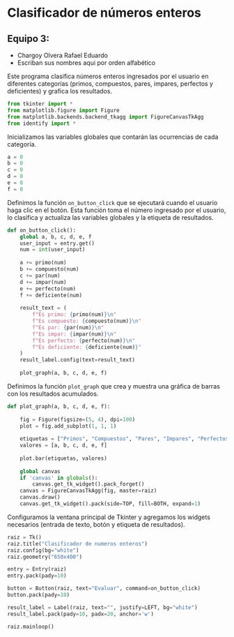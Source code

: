 # Clasificador de números enteros
## Equipo 3: 
* Chargoy Olvera Rafael Eduardo
* Escriban sus nombres aqui por orden alfabético

Este programa clasifica números enteros ingresados por el usuario en diferentes categorías (primos, compuestos, pares, impares, perfectos y deficientes) y grafica los resultados.

```python
from tkinter import *
from matplotlib.figure import Figure
from matplotlib.backends.backend_tkagg import FigureCanvasTkAgg
from identify import *
```

Inicializamos las variables globales que contarán las ocurrencias de cada categoría.

```python
a = 0
b = 0
c = 0
d = 0
e = 0
f = 0
```

Definimos la función `on_button_click` que se ejecutará cuando el usuario haga clic en el botón. Esta función toma el número ingresado por el usuario, lo clasifica y actualiza las variables globales y la etiqueta de resultados.

```python
def on_button_click():
    global a, b, c, d, e, f 
    user_input = entry.get()
    num = int(user_input) 
    
    a += primo(num)
    b += compuesto(num)
    c += par(num)
    d += impar(num)
    e += perfecto(num)
    f += deficiente(num)
    
    result_text = (
        f"Es primo: {primo(num)}\n"
        f"Es compuesto: {compuesto(num)}\n"
        f"Es par: {par(num)}\n"
        f"Es impar: {impar(num)}\n"
        f"Es perfecto: {perfecto(num)}\n"
        f"Es deficiente: {deficiente(num)}"
    )
    result_label.config(text=result_text)
    
    plot_graph(a, b, c, d, e, f)
```

Definimos la función `plot_graph` que crea y muestra una gráfica de barras con los resultados acumulados.

```python
def plot_graph(a, b, c, d, e, f):
    
    fig = Figure(figsize=(5, 4), dpi=100)
    plot = fig.add_subplot(1, 1, 1)
    
    etiquetas = ["Primos", "Compuestos", "Pares", "Impares", "Perfectos", "Deficientes"]
    valores = [a, b, c, d, e, f]
    
    plot.bar(etiquetas, valores)
    
    global canvas
    if 'canvas' in globals():
        canvas.get_tk_widget().pack_forget()  
    canvas = FigureCanvasTkAgg(fig, master=raiz)
    canvas.draw()
    canvas.get_tk_widget().pack(side=TOP, fill=BOTH, expand=1)
```

Configuramos la ventana principal de Tkinter y agregamos los widgets necesarios (entrada de texto, botón y etiqueta de resultados).

```python
raiz = Tk()
raiz.title("Clasificador de numeros enteros")
raiz.config(bg="white")
raiz.geometry("650x400")

entry = Entry(raiz)
entry.pack(pady=10) 

button = Button(raiz, text="Evaluar", command=on_button_click)
button.pack(pady=10)  

result_label = Label(raiz, text="", justify=LEFT, bg="white")
result_label.pack(pady=10, padx=20, anchor='w')  

raiz.mainloop()
```